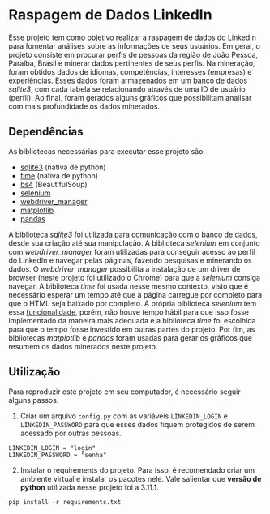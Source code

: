 # Raspagem de Dados LinkedIn
Esse projeto tem como objetivo realizar a raspagem de dados do LinkedIn para fomentar análises sobre as informações de seus usuários. Em geral, o projeto consiste em procurar perfis de pessoas da região de João Pessoa, Paraíba, Brasil e minerar dados pertinentes de seus perfis. Na mineração, foram obtidos dados de idiomas, competências, interesses (empresas) e experiências. Esses dados foram armazenados em um banco de dados *sqlite3*, com cada tabela se relacionando através de uma ID de usuário (perfil). Ao final, foram gerados alguns gráficos que possibilitam analisar com mais profundidade os dados minerados.


## Dependências
As bibliotecas necessárias para executar esse projeto são:

- [sqlite3](https://docs.python.org/3/library/sqlite3.html) (nativa de python)
- [time](https://docs.python.org/3/library/time.html) (nativa de python)
- [bs4](https://beautiful-soup-4.readthedocs.io/en/latest/) (BeautifulSoup)
- [selenium](https://selenium-python.readthedocs.io/)
- [webdriver_manager](https://github.com/SergeyPirogov/webdriver_manager)
- [matplotlib](https://matplotlib.org/stable/index.html)
- [pandas](https://pandas.pydata.org/docs/)

A biblioteca *sqlite3* foi utilizada para comunicação com o banco de dados, desde sua criação até sua manipulação. A biblioteca *selenium* em conjunto com *webdriver_manager* foram utilizadas para conseguir acesso ao perfil do LinkedIn e navegar pelas páginas, fazendo pesquisas e minerando os dados. O *webdriver_manager* possibilita a instalação de um driver de browser (neste projeto foi utilizado o Chrome) para que a *selenium* consiga navegar. A biblioteca *time* foi usada nesse mesmo contexto, visto que é necessário esperar um tempo até que a página carregue por completo para que o HTML seja baixado por completo. A própria biblioteca *selenium* tem essa [funcionalidade](https://www.selenium.dev/documentation/webdriver/waits/), porém, não houve tempo hábil para que isso fosse implementado da maneira mais adequada e a biblioteca *time* foi escolhida para que o tempo fosse investido em outras partes do projeto. Por fim, as bibliotecas *matplotlib* e *pandas* foram usadas para gerar os gráficos que resumem os dados minerados neste projeto.


## Utilização

Para reproduzir este projeto em seu computador, é necessário seguir alguns passos.

1. Criar um arquivo `config.py` com as variáveis `LINKEDIN_LOGIN` e `LINKEDIN_PASSWORD` para que esses dados fiquem protegidos de serem acessado por outras pessoas.

```
LINKEDIN_LOGIN = "login"
LINKEDIN_PASSWORD = "senha"
```

2. Instalar o requirements do projeto. Para isso, é recomendado criar um ambiente virtual e instalar os pacotes nele. Vale salientar que **versão de python** utilizada nesse projeto foi a 3.11.1.

```
pip install -r requirements.txt
```





